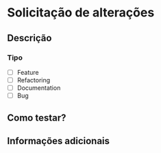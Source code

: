 # Solicitação de alterações

## Descrição

<!Detalhes das alterações>

### Tipo

- [ ] Feature
- [ ] Refactoring
- [ ] Documentation
- [ ] Bug

## Como testar?

<!Adicione as instruções>

## Informações adicionais

<!Adicione informações adicionais>
